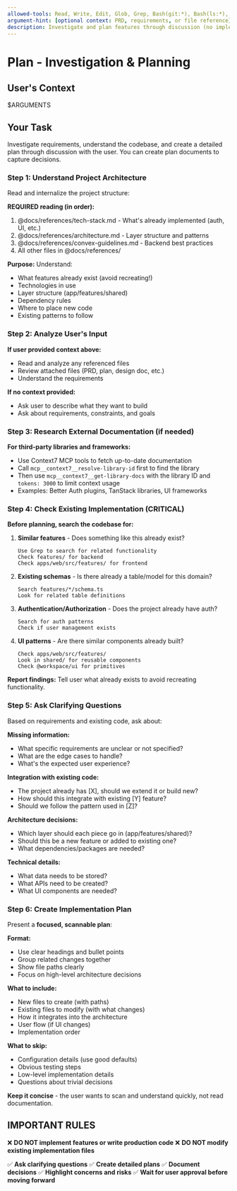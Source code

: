 ```yaml
---
allowed-tools: Read, Write, Edit, Glob, Grep, Bash(git:*), Bash(ls:*), Bash(find:*)
argument-hint: [optional context: PRD, requirements, or file reference]
description: Investigate and plan features through discussion (no implementation)
---
```


# Plan - Investigation & Planning

## User's Context

$ARGUMENTS

## Your Task

Investigate requirements, understand the codebase, and create a detailed plan through discussion with the user. You can create plan documents to capture decisions.

### Step 1: Understand Project Architecture

Read and internalize the project structure:

**REQUIRED reading (in order):**
1. @docs/references/tech-stack.md - What's already implemented (auth, UI, etc.)
2. @docs/references/architecture.md - Layer structure and patterns
3. @docs/references/convex-guidelines.md - Backend best practices
4. All other files in @docs/references/

**Purpose:** Understand:
- What features already exist (avoid recreating!)
- Technologies in use
- Layer structure (app/features/shared)
- Dependency rules
- Where to place new code
- Existing patterns to follow

### Step 2: Analyze User's Input

**If user provided context above:**
- Read and analyze any referenced files
- Review attached files (PRD, plan, design doc, etc.)
- Understand the requirements

**If no context provided:**
- Ask user to describe what they want to build
- Ask about requirements, constraints, and goals

### Step 3: Research External Documentation (if needed)

**For third-party libraries and frameworks:**
- Use Context7 MCP tools to fetch up-to-date documentation
- Call `mcp__context7__resolve-library-id` first to find the library
- Then use `mcp__context7__get-library-docs` with the library ID and `tokens: 3000` to limit context usage
- Examples: Better Auth plugins, TanStack libraries, UI frameworks

### Step 4: Check Existing Implementation (CRITICAL)

**Before planning, search the codebase for:**

1. **Similar features** - Does something like this already exist?
   ```
   Use Grep to search for related functionality
   Check features/ for backend
   Check apps/web/src/features/ for frontend
   ```

2. **Existing schemas** - Is there already a table/model for this domain?
   ```
   Search features/*/schema.ts
   Look for related table definitions
   ```

3. **Authentication/Authorization** - Does the project already have auth?
   ```
   Search for auth patterns
   Check if user management exists
   ```

4. **UI patterns** - Are there similar components already built?
   ```
   Check apps/web/src/features/
   Look in shared/ for reusable components
   Check @workspace/ui for primitives
   ```

**Report findings:** Tell user what already exists to avoid recreating functionality.

### Step 5: Ask Clarifying Questions

Based on requirements and existing code, ask about:

**Missing information:**
- What specific requirements are unclear or not specified?
- What are the edge cases to handle?
- What's the expected user experience?

**Integration with existing code:**
- The project already has [X], should we extend it or build new?
- How should this integrate with existing [Y] feature?
- Should we follow the pattern used in [Z]?

**Architecture decisions:**
- Which layer should each piece go in (app/features/shared)?
- Should this be a new feature or added to existing one?
- What dependencies/packages are needed?

**Technical details:**
- What data needs to be stored?
- What APIs need to be created?
- What UI components are needed?

### Step 6: Create Implementation Plan

Present a **focused, scannable plan**:

**Format:**
- Use clear headings and bullet points
- Group related changes together
- Show file paths clearly
- Focus on high-level architecture decisions

**What to include:**
- New files to create (with paths)
- Existing files to modify (with what changes)
- How it integrates into the architecture
- User flow (if UI changes)
- Implementation order

**What to skip:**
- Configuration details (use good defaults)
- Obvious testing steps
- Low-level implementation details
- Questions about trivial decisions

**Keep it concise** - the user wants to scan and understand quickly, not read documentation.

## IMPORTANT RULES

❌ **DO NOT implement features or write production code**
❌ **DO NOT modify existing implementation files**

✅ **Ask clarifying questions**
✅ **Create detailed plans**
✅ **Document decisions**
✅ **Highlight concerns and risks**
✅ **Wait for user approval before moving forward**
